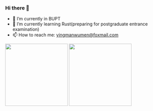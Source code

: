 ### Hi there 👋

<!--
**yingmanwumen/yingmanwumen** is a ✨ _special_ ✨ repository because its `README.md` (this file) appears on your GitHub profile.

Here are some ideas to get you started:
- 👯 I’m looking to collaborate on ...
- 🤔 I’m looking for help with ...
- 💬 Ask me about ...
- 😄 Pronouns: ...
- ⚡ Fun fact: ...
-->
- 🔭 I’m currently in BUPT
- 🌱 I’m currently learning Rust(preparing for postgraduate entrance examination)
- 📫 How to reach me: yingmanwumen@foxmail.com

<div>
<img height="200px" src="https://github-readme-stats.vercel.app/api?username=yingmanwumen">
<img height="200px" src="https://github-readme-stats.vercel.app/api/top-langs/?username=yingmanwumen">
</div>
